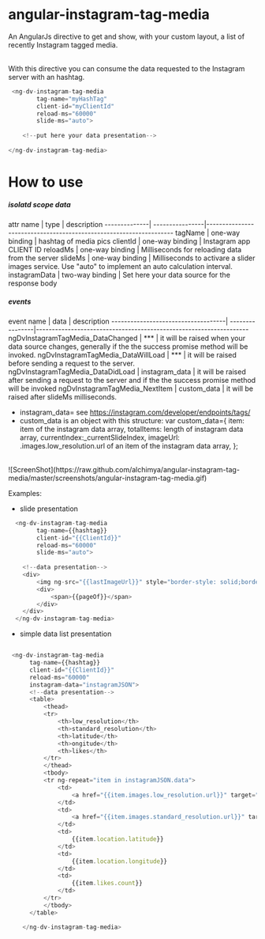 # angular-instagram-tag-media
An AngularJs directive to get and show, with your custom layout, a list of recently Instagram tagged media.

<br/>
With this directive you can consume the data requested to the Instagram server with an hashtag.

```javascript
 <ng-dv-instagram-tag-media
        tag-name="myHashTag"
        client-id="myClientId"
        reload-ms="60000"
        slide-ms="auto">
        
    <!--put here your data presentation-->
    
</ng-dv-instagram-tag-media>
```

# How to use
<h5>isolatd scope data</h5>
  attr name   |     type        |   description    
--------------| ----------------|-------------------------------------------------------------------
tagName       | one-way binding | hashtag of media pics
clientId      | one-way binding | Instagram app CLIENT ID
reloadMs      | one-way binding | Milliseconds for reloading data from the server
slideMs       | one-way binding | Milliseconds to activare a slider images service. Use "auto" to implement an auto calculation interval.
instagramData | two-way binding | Set here your data source  for the response body

<h5>events</h5>
  event name                        |     data        |   description    
------------------------------------| ----------------|-------------------------------------------------------------------
ngDvInstagramTagMedia_DataChanged   |     ***         | it will be raised when your data source changes, generally if the the success promise method will be invoked.
ngDvInstagramTagMedia_DataWillLoad  |     ***         | it will be raised before sending a request to the server.
ngDvInstagramTagMedia_DataDidLoad   | instagram_data  | it will be raised after sending a request to the server and if the the success promise method will be invoked
ngDvInstagramTagMedia_NextItem      | custom_data     | it will be raised after slideMs milliseconds.

- instagram_data= see https://instagram.com/developer/endpoints/tags/
- custom_data is an object with this structure:
var custom_data={
  item: item of the instagram data array,
  totalItems: length of instagram data array,
  currentIndex:_currentSlideIndex,
  imageUrl: .images.low_resolution.url of an item of the instagram data array,
};

<br/>
![ScreenShot](https://raw.github.com/alchimya/angular-instagram-tag-media/master/screenshots/angular-instagram-tag-media.gif)

Examples:
- slide presentation
```javascript
  <ng-dv-instagram-tag-media
        tag-name={{hashtag}}
        client-id="{{ClientId}}"
        reload-ms="60000"
        slide-ms="auto">
  
    <!--data presentation-->
    <div>
        <img ng-src="{{lastImageUrl}}" style="border-style: solid;border-width: 2px"/>
        <div>
            <span>{{pageOf}}</span>
        </div>
    </div>
  </ng-dv-instagram-tag-media>
```

- simple data list presentation
```javascript

 <ng-dv-instagram-tag-media
      tag-name={{hashtag}}
      client-id="{{ClientId}}"
      reload-ms="60000"
      instagram-data="instagramJSON">
      <!--data presentation-->
      <table>
          <thead>
          <tr>
              <th>low_resolution</th>
              <th>standard_resolution</th>
              <th>latitude</th>
              <th>ongitude</th>
              <th>likes</th>
          </tr>
          </thead>
          <tbody>
          <tr ng-repeat="item in instagramJSON.data">
              <td>
                  <a href="{{item.images.low_resolution.url}}" target="_blank">{{item.images.low_resolution.url}}</a>
              </td>
              <td>
                  <a href="{{item.images.standard_resolution.url}}" target="_blank">{{item.images.standard_resolution.url}}</a>
              </td>
              <td>
                  {{item.location.latitude}}
              </td>
              <td>
                  {{item.location.longitude}}
              </td>
              <td>
                  {{item.likes.count}}
              </td>
          </tr>
          </tbody>
      </table>

    </ng-dv-instagram-tag-media>

```
